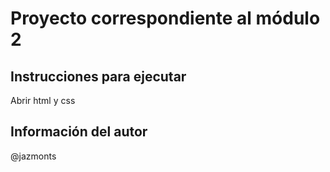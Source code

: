 # Proyecto correspondiente al módulo 2

## Instrucciones para ejecutar

Abrir html y css

## Información del autor 

@jazmonts